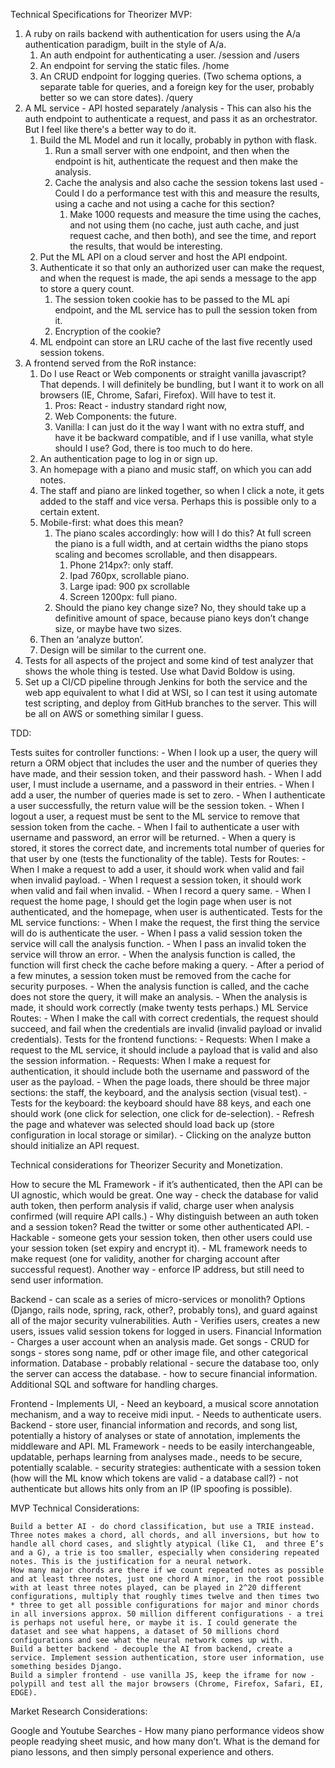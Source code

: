 Technical Specifications for Theorizer MVP:

1. A ruby on rails backend with authentication for users using the A/a authentication paradigm, built in the style of A/a.
    1. An auth endpoint for authenticating a user. /session and /users
    3. An endpoint for serving the static files. /home
    4. An CRUD endpoint for logging queries. (Two schema options, a separate table for queries, and a foreign key for the user, probably better so we can store dates).  /query
2. A ML service - API hosted separately /analysis - This can also his the auth endpoint to authenticate a request, and pass it as an orchestrator. But I feel like there's a better way to do it. 
    1. Build the ML Model and run it locally, probably in python with flask. 
        1. Run a small server with one endpoint, and then when the endpoint is hit, authenticate the request and then make the analysis.
        2. Cache the analysis and also cache the session tokens last used - Could I do a performance test with this and measure the results, using a cache and not using a cache for this section?
            1. Make 1000 requests and measure the time using the caches, and not using them (no cache, just auth cache, and just request cache, and then both), and see the time, and report the results, that would be interesting.
    2. Put the ML API on a cloud server and host the API endpoint.
    3. Authenticate it so that only an authorized user can make the request, and when the request is made, the api sends a message to the app to store a query count. 
        1. The session token cookie has to be passed to the ML api endpoint, and the ML service has to pull the session token from it. 
        2. Encryption of the cookie? 
    4. ML endpoint can store an LRU cache of the last five recently used session tokens. 
3. A frontend served from the RoR instance:
    1. Do I use React or Web components or straight vanilla javascript? That depends. I will definitely be bundling, but I want it to work on all browsers (IE, Chrome, Safari, Firefox). Will have to test it. 
        1. Pros: React - industry standard right now, 
        2. Web Components: the future.
        3. Vanilla: I can just do it the way I want with no extra stuff, and have it be backward compatible, and if I use vanilla, what style should I use? God, there is too much to do here. 
    2. An authentication page to log in or sign up. 
    3. An homepage with a piano and music staff, on which you can add notes. 
    4. The staff and piano are linked together, so when I click a note, it gets added to the staff and vice versa. Perhaps this is possible only to a certain extent.
    5. Mobile-first: what does this mean? 
        1. The piano scales accordingly: how will I do this? At full screen the piano is a full width, and at certain widths the piano stops scaling and becomes scrollable, and then disappears.
            1. Phone 214px?: only staff. 
            2. Ipad 760px, scrollable piano.
            3. Large ipad: 900 px scrollable
            4. Screen 1200px: full piano.
        2.  Should the piano key change size? No, they should take up a definitive amount of space, because piano keys don’t change size, or maybe have two sizes. 
    6. Then an ‘analyze button’.
    7. Design will be similar to the current one. 
4. Tests for all aspects of the project and some kind of test analyzer that shows the whole thing is tested. Use what David Boldow is using. 
5. Set up a CI/CD pipeline through Jenkins for both the service and the web app equivalent to what I did at WSI, so I can test it using automate test scripting, and deploy from GitHub branches to the server. This will be all on AWS or something similar I guess. 

TDD:

Tests suites for controller functions:
	- When I look up a user, the query will return a ORM object that includes the user and the number of queries they have made, and their session token, and their password hash.
	- When I add user, I must include a username, and a password in their entries.
	- When I add a user, the number of queries made is set to zero. 
	- When I authenticate a user successfully, the return value will be the session token.
	- When I logout a user, a request must be sent to the ML service to remove that session token from the cache. 
	- When I fail to authenticate a user with username and password, an error will be returned. 
	- When a query is stored, it stores the correct date, and increments total number of queries for that user by one (tests the functionality of the table). 
Tests for Routes:
	- When I make a request to add a user, it should work when valid and fail when invalid payload.
	- When I request a session token, it should work when valid and fail when invalid. 
	- When I record a query same. 
	- When I request the home page, I should get the login page when user is not authenticated, and the homepage, when user is authenticated.
Tests for the ML service functions:
	- When I make the request, the first thing the service will do is authenticate the user. 
	- When I pass a valid session token the service will call the analysis function. 
	- When I pass an invalid token the service will throw an error. 
	- When the analysis function is called, the function will first check the cache before making a query.
	- After a period of a few minutes, a session token must be removed from the cache for security purposes.
	- When the analysis function is called, and the cache does not store the query, it will make an analysis.
	- When the analysis is made, it should work correctly (make twenty tests perhaps.)
ML Service Routes:
	- When I make the call with correct credentials, the request should succeed, and fail when the credentials are invalid (invalid payload or invalid credentials).
Tests for the frontend functions:
	- Requests: When I make a request to the ML service, it should include a payload that is valid and also the session information. 
	- Requests: When I make a request for authentication, it should include both the username and password of the user as the payload.
	- When the page loads, there should be three major sections: the staff, the keyboard, and the analysis section (visual test).
	- Tests for the keyboard: the keyboard should have 88 keys, and each one should work (one click for selection, one click for de-selection).
	- Refresh the page and whatever was selected should load back up (store configuration in local storage or similar). 
	- Clicking on the analyze button should initialize an API request. 


Technical considerations for Theorizer Security and Monetization.

How to secure the ML Framework - if it’s authenticated, then the API can be UI agnostic, which would be great.
	One way - check the database for valid auth token, then perform analysis if valid, charge user when analysis confirmed (will require API calls.)
				- Why distinguish between an auth token and a session token? Read the twitter or some other authenticated API.
		- Hackable - someone gets your session token, then other users could use your session token (set expiry and encrypt it).
		- ML framework needs to make request (one for validity, another for charging account after successful request).
	Another way - enforce IP address, but still need to send user information.

Backend - can scale as a series of micro-services or monolith? Options (Django, rails node, spring, rack, other?, probably tons), and guard against all of the major security vulnerabilities.
	Auth - Verifies users, creates a new users, issues valid session tokens for logged in users.
	Financial Information - Charges a user account when an analysis made.
	Get songs - CRUD for songs - stores song name, pdf or other image file, and other categorical information.
	Database - probably relational - secure the database too, only the server can access the database. - how to secure financial information.
	Additional SQL and software for handling charges.

Frontend - Implements UI,
		- Need an keyboard, a musical score annotation mechanism, and a way to receive midi input.
		- Needs to authenticate users.
Backend - store user, financial information and records, and song list, potentially a history of analyses or state of annotation, implements the middleware and API.
ML Framework - needs to be easily interchangeable, updatable, perhaps learning from analyses made., needs to be secure, potentially scalable. 
			- security strategies: authenticate with a session token (how will the ML know which tokens are valid - a database call?) 
			- not authenticate but allows hits only from an IP (IP spoofing is possible).

MVP Technical Considerations:

	Build a better AI - do chord classification, but use a TRIE instead. Three notes makes a chord, all chords, and all inversions, but how to handle all chord cases, and slightly atypical (like C1,  and three E’s and a G), a trie is too smaller, especially when considering repeated notes. This is the justification for a neural network.
	How many major chords are there if we count repeated notes as possible and at least three notes, just one chord A minor, in the root possible with at least three notes played, can be played in 2^20 different configurations, multiply that roughly times twelve and then times two * three to get all possible configurations for major and minor chords in all inversions approx. 50 million different configurations - a trei is perhaps not useful here, or maybe it is. I could generate the dataset and see what happens, a dataset of 50 millions chord configurations and see what the neural network comes up with.
	Build a better backend - decouple the AI from backend, create a service. Implement session authentication, store user information, use something besides Django.
	Build a simpler frontend - use vanilla JS, keep the iframe for now - polypill and test all the major browsers (Chrome, Firefox, Safari, EI, EDGE).

Market Research Considerations: 

Google and Youtube Searches - How many piano performance videos show people readying sheet music, and how many don’t. What is the demand for piano lessons, and then simply personal experience and others.

